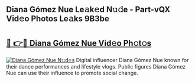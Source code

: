 ## Diana Gómez Nue Le𝚊k𝚎d N𝚞𝚍e - Part-vQX Vid𝚎o Photos Le𝚊ks 9B3be

# <h2><a href="http://fb6whxu.evod.top/?m=Diana+G%c3%b3mez+Nue">🔗 👉🔴 Diana Gómez Nue Vid𝚎o Ph𝚘t𝚘s</a></h2>

[![Diana Gómez Nue N𝚞d𝚎s](https://i.imgur.com/8V9OHl7.gif)](http://fb6whxu.evod.top/?m=Diana+G%c3%b3mez+Nue)
Digital influencer Diana Gómez Nue known for their dance performances and lifestyle vlogs. Public figures Diana Gómez Nue can use their influence to promote social change. 
